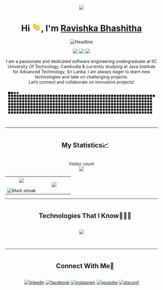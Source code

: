 <p align="center">
  <img src="https://raw.githubusercontent.com/7oSkaaa/7oSkaaa/main/Images/about_me.gif" height="100"/>
</p>

<h1 align="center">
	Hi <img src="https://raw.githubusercontent.com/ABSphreak/ABSphreak/master/gifs/Hi.gif" width="30px">, I'm <a href="#" target="blank">Ravishka Bhashitha</a>
</h1>
<div align=center>
        <img src="https://readme-typing-svg.herokuapp.com?color=%236FDA44&size=24&center=true&vCenter=true&width=600&height=50&lines=Softwear+Engineering+Student;Full-Stack+Developer;Entrepreneur;Freelancer;Open-Source+Enthusiast" alt="Headline" />
</div>
<p align="center">
	<img src="https://img.shields.io/badge/Age-21-blue" />
	<!--   <img src="https://img.shields.io/badge/Focus-Softwear%20Engineering-brightgreen" /> -->
  	<img src="https://img.shields.io/badge/Lives-Sri%20Lanka-success" />
  	<img src="https://img.shields.io/badge/Languages-English%20%26%20Sinhala-brightgreen" />
</p>
<p align="center">
	I am a passionate and dedicated software engineering undergraduate at IIC University Of Technology, Cambodia & currently studying at Java Institute for Advanced Technology, Sri Lanka. I am always eager to learn new technologies and take on challenging projects.
	<br>
	Let’s connect and collaborate on innovative projects!
</p>
<p align = "center">
	<img src = "https://github.com/7oSkaaa/7oSkaaa/blob/output/github-contribution-grid-snake.svg?" alt = "Snake Game"/>
</p>

---

<div id="user-content-toc">
  <ul align="center">
    <summary><h2 style="display: inline-block">My Statistics📈</h2></summary>
  </ul>
</div>
<div align="center">
  
<p align="center"> 
  <div align="center">Visitor count</div>
  <div align="center">
    <img src="https://profile-counter.glitch.me/ravishka22/count.svg"/>
  </div> 
</p>
  
</div>
<!--- stats & Trophy (start) -->
<p align="center">
  <!--- stats (start) -->
<table align="center">
<tr border="none">
<td width="50%" align="center">
  
  <img  align="center"  src="https://github-readme-stats.vercel.app/api?username=ravishka22&theme=gotham&show_icons=true&count_private=true" />
  <br></br>
  <img  title="🔥 Get streak stats for your profile at git.io/streak-stats" alt="Mark streak" src="https://github-readme-streak-stats.herokuapp.com/?user=ravishka22&theme=gotham&hide_border=false" /> 
</td>

<td width="50%" align="center">

  
  <img src="https://github-readme-stats.vercel.app/api/top-langs/?username=ravishka22&theme=gotham">

  
  </td>
</tr>
</table>
<!--- stats (end) -->

<!--- trophy (start) -->
<div id="user-content-toc">
<!--   <ul align="center"> -->
<!--     <summary><h2 style="display: inline-block">Github Trophies🏆</h2></summary> -->
<!--   </ul> -->
<!-- </div> -->

<div align=center>
<!--   <a href="https://github.com/ryo-ma/github-profile-trophy" title="Go to Source"> -->
<!--       <img align="center" width=84% src="https://github-profile-trophy.vercel.app/?username=ravishka22&theme=dark&row=1&column=7&margin-h=15&margin-w=5&no-bg=true" alt="TROPHY" /> -->
<!--     </a> -->
<!-- </div> -->
<!--- trophy (end) -->

</p>        
<!--- stats (end) -->

---

<!--h1 without bottom border-->
<div id="user-content-toc">
  <ul align="center">
    <summary><h2 style="display: inline-block">Technologies That I Know👨🏻‍💻</h2></summary>
  </ul>
</div>
<!--tech stack icons-->
<p align="center">
  <a href="https://skillicons.dev">
    <img src="https://skillicons.dev/icons?i=git,css,github,html,java,js,mysql,bootstrap,tailwind&perline=14" />
  </a>
</p>

<br/>

---

<!-- Connect with me -->
<!--h2 without bottom border-->
<div id="user-content-toc">
  <ul align="center">
    <summary><h2 style="display: inline-block">Connect With Me🤝</h2></summary>
  </ul>
</div>

<!--icons and links-->
<p align="center">
<a href="https://www.linkedin.com/in/ravishka-bhashitha/" target="blank"><img align="center" src="https://user-images.githubusercontent.com/88904952/234979284-68c11d7f-1acc-4f0c-ac78-044e1037d7b0.png" alt="linkedin" height="50" width="50" /></a>
<a href="https://www.facebook.com/ravishka.bhashitha/" target="blank"><img align="center" src="https://cdn-icons-png.flaticon.com/512/2504/2504903.png" alt="facebook" height="50" width="50" /></a> 
<a href="https://www.instagram.com/ravi.b_03/" target="blank"><img align="center" src="https://user-images.githubusercontent.com/88904952/234981169-2dd1e58f-4b7e-468c-8213-034ba62156c3.png" alt="instagram" height="50" width="50" /></a>
<a href="https://www.youtube.com/@ravishkabhashitha" target="blank"><img align="center" src="https://cdn-icons-png.flaticon.com/512/2504/2504965.png" alt="youtube" height="50" width="50" /></a>
<a href="https://stackoverflow.com/users/24971647/ravishka-bhashitha" target="blank"><img align="center" src="https://cdn.sstatic.net/Sites/stackoverflow/Img/apple-touch-icon@2.png" alt="discord" height="50" width="50" /></a>
  
</p>
